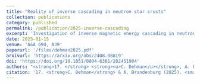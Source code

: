```yaml
---
title: "Reality of inverse cascading in neutron star crusts"
collection: publications
category: published
permalink: /publication/2025-inverse-cascading
excerpt: 'Investigation of inverse magnetic energy cascading in neutron star crusts through 3D simulations, assessing its physical viability and implications.'
date: 2025-01-15
venue: 'A&A 694, A39'
paperurl: '/files/dehman2025.pdf'
arxivurl: 'https://arxiv.org/abs/2408.08819'
doi: 'https://doi.org/10.1051/0004-6361/202451904'
authors: "<strong>17. </strong> <strong><u>C. Dehman</u></strong>, A. Brandenburg"
citation: '17. <strong>C. Dehman</strong> & A. Brandenburg (2025). <small><strong>Reality of inverse cascading in neutron star crusts</strong></small>. <em>A&A <b>694</b>, A39</em>. (<a href="https://arxiv.org/abs/2408.08819">arXiv</a>, <a href="https://ui.adsabs.harvard.edu/abs/2024arXiv240808819D/abstract">ADS</a>, <a href="https://doi.org/10.1051/0004-6361/202451904">DOI</a>)'
---
```

